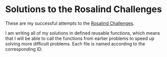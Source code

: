 # Solutions to the Rosalind Challenges

These are my successful attempts to the [Rosalind Challenges](https://rosalind.info/problems/locations/).

I am writing all of my solutions in defined reusable functions, which means that I will be able to call the functions from earlier problems to speed up solving more difficult problems. Each file is named according to the corresponding ID.